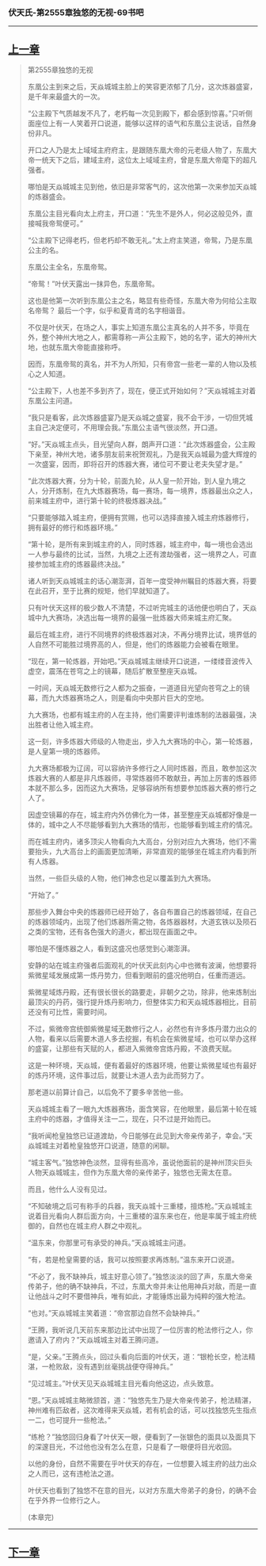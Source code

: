 ### 伏天氏-第2555章独悠的无视-69书吧

--------
[上一章](./e2fd69d03ed952d6b8a8ac719c1f79df.md)
--------


>
>
>
>第2555章独悠的无视
>
>东凰公主到来之后，天焱城城主脸上的笑容更浓郁了几分，这次炼器盛宴，是千年来最盛大的一次。
>
>“公主殿下气质越发不凡了，老朽每一次见到殿下，都会感到惊喜。”只听侧面座位上有一人笑着开口说道，能够以这样的语气和东凰公主说话，自然身份非凡。
>
>开口之人乃是太上域域主府府主，是跟随东凰大帝的元老级人物了，东凰大帝一统天下之后，建域主府，这位太上域域主府，曾是东凰大帝麾下的超凡强者。
>
>哪怕是天焱城城主见到他，依旧是非常客气的，这次他第一次来参加天焱城的炼器盛会。
>
>东凰公主目光看向太上府主，开口道：“先生不是外人，何必这般见外，直接喊我帝鸳便可。”
>
>“公主殿下记得老朽，但老朽却不敢无礼。”太上府主笑道，帝鸳，乃是东凰公主的名。
>
>东凰公主全名，东凰帝鸳。
>
>“帝鸳！”叶伏天露出一抹异色，东凰帝鸳。
>
>这也是他第一次听到东凰公主之名，略显有些奇怪，东凰大帝为何给公主取名帝鸳？
>最后一个字，似乎和夏青鸢的名字相谐音。
>
>不仅是叶伏天，在场之人，事实上知道东凰公主真名的人并不多，毕竟在外，整个神州大地之人，都需尊称一声公主殿下，她的名字，诺大的神州大地，也就东凰大帝能直接称呼。
>
>因而，东凰帝鸳的真名，并不为人所知，只有帝宫一些老一辈的人物以及核心之人知道。
>
>“公主殿下，人也差不多到齐了，现在，便正式开始如何？”天焱城城主对着东凰公主问道。
>
>“我只是看客，此次炼器盛宴乃是天焱城之盛宴，我不会干涉，一切但凭城主自己决定便可，不用理会我。”东凰公主语气很淡然，开口道。
>
>“好。”天焱城主点头，目光望向人群，朗声开口道：“此次炼器盛会，公主殿下亲至，神州大地，诸多朋友前来祝贺观礼，乃是我天焱城最为盛大辉煌的一次盛宴，因而，即将召开的炼器大赛，诸位可不要让老夫失望才是。”
>
>“此次炼器大赛，分为十轮，前面九轮，从人皇一阶开始，到人皇九境之人，分开炼制，在九大炼器赛场，每一赛场，每一境界，炼器最出众之人，前来城主府中，进行第十轮的终极炼器决战。”
>
>“只要能够踏入城主府，便拥有赏赐，也可以选择直接入城主府炼器修行，拥有最好的修行和炼器环境。”
>
>“第十轮，是所有来到城主府的人，同时炼器，城主府中，每一境也会选出一人参与最终的比试，当然，九境之上还有渡劫强者，这一境界之人，可直接参加城主府的炼器最终决战。”
>
>诸人听到天焱城城主的话心潮澎湃，百年一度受神州瞩目的炼器大赛，将要在此召开，至于比赛的规矩，他们早就知道了。
>
>只有叶伏天这样的极少数人不清楚，不过听完城主的话他便也明白了，天焱城中九大赛场，决选出每一境界的最强一批炼器大师来城主府汇聚。
>
>最后在城主府，进行不同境界的终极炼器对决，不再分境界比试，境界低的人自然不可能胜过境界高的人，但是，他们的炼器能力会被看在眼里。
>
>“现在，第一轮炼器，开始吧。”天焱城城主继续开口说道，一缕缕音波传入虚空，震荡在苍穹之上的镜幕，随后扩散至整座天焱城。
>
>一时间，天焱城无数修行之人都为之振奋，一道道目光望向苍穹之上的镜幕，而九大炼器赛场之人，则是看向中央那片巨大的空地。
>
>九大赛场，也都有城主府的人在主持，他们需要评判谁炼制的法器最强，决出胜者让他入城主府。
>
>这一刻，许多炼器大师级的人物走出，步入九大赛场的中心，第一轮炼器，是人皇第一境的炼器师。
>
>九大赛场都极为辽阔，可以容纳许多修行之人同时炼器，而且，敢参加这次炼器大赛的人都是非凡炼器师，寻常炼器师不敢献丑，再加上厉害的炼器师本就不那么多，因而这九大赛场，足够容纳所有想要参加炼器大赛的修行之人了。
>
>因虚空镜幕的存在，城主府内外仿佛化为一体，甚至整座天焱城都好像是一体的，城中之人不尽能够看到九大赛场的情形，也能够看到城主府的情况。
>
>而在城主府内，诸多顶尖人物看向九大高台，分别对应九大赛场，他们不需要抬头，九大高台上的画面更加清晰，非常直观的能够坐在城主府内看到所有人炼器。
>
>当然，一些巨头级的人物，他们神念也足以覆盖到九大赛场。
>
>“开始了。”
>
>那些步入舞台中央的炼器师已经开始了，各自布置自己的炼器领域，在自己的炼器领域内，出现了他们炼器所需之物，各炼器器材，大道玄铁以及陨石之类的宝物，还有各色强大的道火，都出现在画面之中。
>
>哪怕是不懂炼器之人，看到这盛况也感觉到心潮澎湃。
>
>安静的站在城主府强者后面观礼的叶伏天此刻内心中也微有波澜，他想要将紫微星域发展成第一炼丹势力，但看到眼前的盛况他明白，任重而道远。
>
>紫微星域炼丹殿，还有很长很长的路要走，非朝夕之功，除非，他来炼制出最顶尖的丹药，强行提升炼丹影响力，但整体实力和天焱城炼器相比，目前还没有可比性，需要时间。
>
>不过，紫微帝宫统御紫微星域无数修行之人，必然也有许多炼丹潜力出众的人物，看来以后需要木道人多去挖掘，有机会在紫微星域，也可以举办这样的盛宴，让那些有天赋的人，都进入紫微帝宫炼丹殿，不浪费天赋。
>
>这是一种环境，天焱城，便有着最好的炼器环境，他要让紫微星域也有最好的炼丹环境，这件事过后，就要让木道人去为此而努力了。
>
>那老道以前算计自己，以后免不了要多辛苦他一些。
>
>天焱城城主看了一眼九大炼器赛场，面含笑容，在他眼里，最后第十轮在城主府中的炼器，才值得关注一二，现在，只不过是开始而已。
>
>“我听闻枪皇独悠已证道渡劫，今日能够在此见到大帝亲传弟子，幸会。”天焱城城主对着枪皇独悠开口说道，随意的闲聊。
>
>“城主客气。”独悠神色淡然，显得有些高冷，虽说他面前的是神州顶尖巨头人物天焱城城主，但作为东凰大帝的亲传弟子，独悠也无需太在意。
>
>而且，他什么人没有见过。
>
>“不知破境之后可有称手的兵器，我天焱城十三重楼，擅炼枪。”天焱城城主说着目光看向人群后面方向，十三重楼的温东来也在，他是率属于城主府统御的，自然也在城主府人群之中观礼。
>
>“温东来，你那里可有承受的神兵。”天焱城城主问道。
>
>“有，若是枪皇需要的话，我可以按照要求再炼制。”温东来开口说道。
>
>“不必了，我不缺神兵，城主好意心领了。”独悠淡淡的回了声，东凰大帝亲传弟子，他的确不缺神兵，不过，东凰大帝并未让他用神兵对敌，而是一直让他战斗之时不要借神兵，唯有如此，才能锤炼出最为纯粹的强大枪法。
>
>“也对。”天焱城城主笑着道：“帝宫那边自然不会缺神兵。”
>
>“王腾，我听说几天前东来那边比试中出现了一位厉害的枪法修行之人，你邀请入了府内？”天焱城城主对着王腾问道。
>
>“是，父亲。”王腾点头，回过头看向后面的叶伏天，道：“银枪长空，枪法精湛，一枪败敌，没有遇到丝毫挑战便夺得神兵。”
>
>“见过城主。”叶伏天见天焱城城主目光看向他这边，点头致意。
>
>“恩。”天焱城城主略微颔首，道：“独悠先生乃是大帝亲传弟子，枪法精湛，神州难有匹敌者，这次难得来天焱城，若有机会的话，可以找独悠先生指点一二，也可提升一些枪法。”
>
>“练枪？”独悠回归身看了叶伏天一眼，便看到了一张银色的面具以及面具下的深邃目光，不过他也没有怎么在意，只是看了一眼便将目光收回。
>
>以他的身份，自然不需要在乎叶伏天的存在，一位想要入城主府的战力出众之人而已，这有违枪法之道。
>
>叶伏天也看到了独悠不在意的目光，以对方东凰大帝弟子的身份，的确不会在乎外界一位修行之人。
>
>(本章完)
>
>

--------
[下一章](./6d04dba33614ba5c33d1ef9a047e96cf.md)
--------
